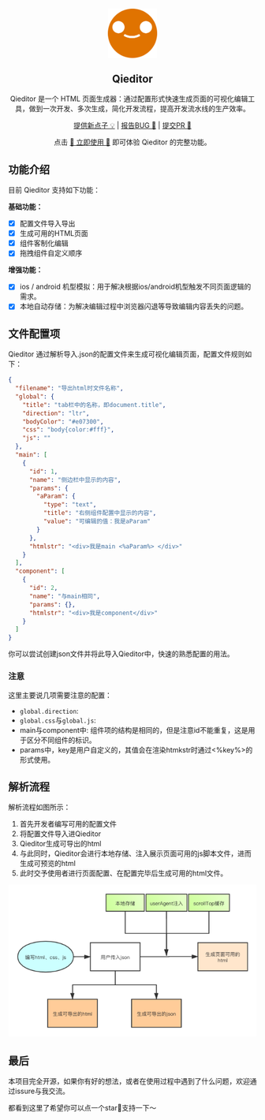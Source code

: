 <p align="center">
 <img width="100px" src="./docs/images/logo.svg" align="center" alt="Tnshare Logo" />
 <h2 align="center">Qieditor</h2>
 <p align="center">Qieditor 是一个 HTML 页面生成器：通过配置形式快速生成页面的可视化编辑工具，做到一次开发、多次生成，简化开发流程，提高开发流水线的生产效率。</p>
</p>
<p align="center">
  <a href="https://github.com/Qionline/Qieditor/issues/new/choose">提供新点子 💡</a>
  |
  <a href="https://github.com/Qionline/Qieditor/issues/new/choose">报告BUG 🐛</a>
  |
  <a href="https://github.com/Qionline/Qieditor/pulls">提交PR 🔀</a>
</p>

<p align="center">
  点击 <a href="https://qi.byeguo.cn/">🥳 立即使用 🥳</a> 即可体验 Qieditor 的完整功能。
</p>

## 功能介绍

目前 Qieditor 支持如下功能：

**基础功能：**

- [x] 配置文件导入导出
- [x] 生成可用的HTML页面
- [x] 组件客制化编辑
- [x] 拖拽组件自定义顺序

**增强功能：**

- [x] ios / android 机型模拟：用于解决根据ios/android机型触发不同页面逻辑的需求。
- [x] 本地自动存储：为解决编辑过程中浏览器闪退等导致编辑内容丢失的问题。

## 文件配置项

Qieditor 通过解析导入.json的配置文件来生成可视化编辑页面，配置文件规则如下：

```json
{
  "filename": "导出html时文件名称",
  "global": {
    "title": "tab栏中的名称，即document.title",
    "direction": "ltr",
    "bodyColor": "#e07300",
    "css": "body{color:#fff}",
    "js": ""
  },
  "main": [
    {
      "id": 1,
      "name": "侧边栏中显示的内容",
      "params": {
        "aParam": {
          "type": "text",
          "title": "右侧组件配置中显示的内容",
          "value": "可编辑的值：我是aParam"
        }
      },
      "htmlstr": "<div>我是main <%aParam%> </div>"
    }
  ],
  "component": [
    {
      "id": 2,
      "name": "与main相同",
      "params": {},
      "htmlstr": "<div>我是component</div>"
    }
  ]
}
```

你可以尝试创建json文件并将此导入Qieditor中，快速的熟悉配置的用法。

### 注意

这里主要说几项需要注意的配置：

- `global.direction`:
- `global.css`与`global.js`:
- main与component中: 组件项的结构是相同的，但是注意id不能重复，这是用于区分不同组件的标识。
- params中，key是用户自定义的，其值会在渲染htmkstr时通过<%key%>的形式使用。

## 解析流程

解析流程如图所示：

1. 首先开发者编写可用的配置文件
2. 将配置文件导入进Qieditor
3. Qieditor生成可导出的html
4. 与此同时，Qieditor会进行本地存储、注入展示页面可用的js脚本文件，进而生成可预览的html
5. 此时交予使用者进行页面配置、在配置完毕后生成可用的html文件。

![](./docs/images/mind.png)

## 最后

本项目完全开源，如果你有好的想法，或者在使用过程中遇到了什么问题，欢迎通过issure与我交流。

都看到这里了希望你可以点一个star🌟支持一下～


